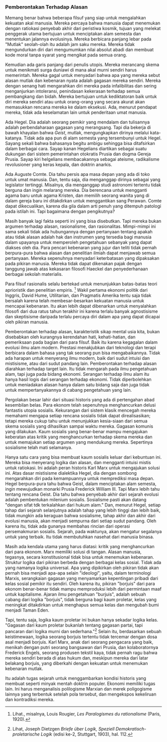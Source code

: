 ### Pemberontakan Terhadap Alasan

Memang benar bahwa beberapa filsuf yang siap untuk mengalahkan kekuatan akal manusia. Mereka percaya bahwa manusia dapat menemukan dengan ratiokasi penyebab akhir dari peristiwa kosmik, tujuan yang melekat penggerak utama bertujuan untuk menciptakan alam semesta dan menentukan jalannya evolusinya. Mereka berbicara panjang lebar pada "Mutlak" seolah-olah itu adalah jam saku mereka. Mereka tidak mengundurkan diri dari mengumumkan nilai absolut abadi dan membuat kode moral tanpa syarat yang mengikat pada semua orang.

Kemudian ada garis panjang dari penulis utopis. Mereka merancang skema untuk menikmati surga duniawi di mana akal murni sendiri harus memerintah. Mereka gagal untuk menyadari bahwa apa yang mereka sebut alasan mutlak dan kebenaran nyata adalah gagasan mereka sendiri. Mereka dengan senang hati mengarahkan diri mereka pada infalibilitas dan sering menganjurkan intoleransi, penindasan kekerasan terhadap semua pembangkang dan bidah. Mereka bertujuan untuk kediktatoran baik untuk diri mereka sendiri atau untuk orang-orang yang secara akurat akan memasukkan rencana mereka ke dalam eksekusi. Ada, menurut pendapat mereka, tidak ada keselamatan lain untuk penderitaan umat manusia.

Ada Hegel. Dia adalah seorang pemikir yang mendalam dan tulisannya adalah perbendaharaan gagasan yang merangsang. Tapi dia bekerja di bawah khayalan bahwa *Geist*, mutlak, mengungkapkan dirinya melalui kata-katanya. Tidak ada apa pun di alam semesta yang tersembunyi untuk Hegel. Sayang sekali bahwa bahasanya begitu ambigu sehingga bisa ditafsirkan dalam berbagai cara. Sayap kanan Hegelians diartikan sebagai suatu dukungan dari sistem pemerintahan otokratis Prusia dan dogma Gereja Prusia. Sayap kiri helgelians membacakannya sebagai ateisme, radikalisme revolusioner yang keras kepala, dan doktrin anarkis.

Ada Auguste Comte. Dia tahu persis apa masa depan yang ada di toko untuk umat manusia. Dan, tentu saja, dia menganggap dirinya sebagai yang legislator tertinggi. Misalnya, dia menganggap studi astronomi tertentu tidak berguna dan ingin melarang mereka. Dia berencana untuk mengganti agama baru untuk agama Kristen, dan memilih seorang wanita yang di dalam gereja baru ini ditakdirkan untuk menggantikan sang Perawan. Comte dapat dikecualikan, karena dia gila dalam arti penuh yang ditempuh patologi pada istilah ini. Tapi bagaimana dengan pengikutnya?

Masih banyak lagi fakta seperti ini yang bisa disebutkan. Tapi mereka bukan argumen terhadap alasan, rasionalisme, dan rasionalitas. Mimpi-mimpi ini sama sekali tidak ada hubungannya dengan pertanyaan tentang apakah atau tidak alasan adalah hak dan instrumen yang tersedia bagi manusia dalam upayanya untuk memperoleh pengetahuan sebanyak yang dapat diakses oleh dia. Para pencari kebenaran yang jujur dan teliti tidak pernah berpura-pura bahwa alasan dan penelitian ilmiah dapat menjawab semua pertanyaan. Mereka sepenuhnya menyadari keterbatasan yang dipaksakan pada pikiran manusia. Mereka tidak dapat dikenakan pajak dengan tanggung jawab atas kekasaran filosofi Haeckel dan penyederhanaan berbagai sekolah materialis.

Para filsuf rasionalis selalu bertekad untuk menunjukkan batas-batas teori aprioristik dan penelitian empiris. [^1] Wakil pertama ekonomi politik dari Inggris, David Hume, Utilitarian, dan Pragmatis Amerika tentu saja tidak bersalah karena telah membesar-besarkan kekuatan manusia untuk mencapai kebenaran. Itu akan lebih dapat dibenarkan untuk menyalahkan filosofi dari dua ratus tahun terakhir ini karena terlalu banyak agnostisisme dan skeptisisme daripada terlalu percaya diri dalam apa yang dapat dicapai oleh pikiran manusia.

Pemberontakan terhadap alasan, karakteristik sikap mental usia kita, bukan disebabkan oleh kurangnya kerendahan hati, kehati-hatian, dan pemeriksaan pada bagian dari para filsuf. Baik itu karena kegagalan dalam evolusi ilmu alam modern. Prestasi menakjubkan dari teknologi dan terapi berbicara dalam bahasa yang tak seorang pun bisa mengabaikannya. Tidak ada harapan untuk menyerang ilmu modern, baik dari sudut intuisi dan mistisisme, atau dari sudut pandang lain. Pemberontakan terhadap alasan diarahkan terhadap target lain. Itu tidak mengarah pada ilmu pengetahuan alam, tapi juga pada bidang ekonomi. Serangan terhadap ilmu alam itu hanya hasil logis dari serangan terhadap ekonomi. Tidak diperbolehkan untuk meniadakan alasan hanya dalam satu bidang saja dan juga tidak untuk mempertanyakannya di cabang pengetahuan yang lain.

Pergolakan besar lahir dari situasi historis yang ada di pertengahan abad kesembilan belas. Para ekonom telah sepenuhnya menghancurkan delusi fantastis utopia sosialis. Kekurangan dari sistem klasik mencegah mereka memahami mengapa setiap rencana sosialis tidak dapat direalisasikan; tetapi mereka cukup tahu untuk menunjukkan kesia-siaan dari semua skema sosialis yang dihasilkan sampai waktu mereka. Gagasan komunis yang dilakukan. Kaum sosialis yang benar-benar mampu mengajukan keberatan atas kritik yang menghancurkan terhadap skema mereka dan untuk memajukan setiap argumen yang mendukung mereka. Sepertinya sosialisme telah mati selamanya.

Hanya satu cara yang bisa membuat kaum sosialis keluar dari kebuntuan ini. Mereka bisa menyerang logika dan alasan, dan mengganti intuisi mistis untuk ratiokasi. Ini adalah peran historis Karl Marx untuk mengajukan solusi ini. Atas dasar mistisisme dialektika Hegel, dia dengan sombong mengarahkan diri pada kemampuannya untuk memprediksi masa depan. Hegel berpura-pura tahu bahwa Geist, dalam menciptakan alam semesta, ingin mewujudkan monarki Prusia Frederick William III. Tapi Marx lebih tahu tentang rencana Geist. Dia tahu bahwa penyebab akhir dari sejarah evolusi adalah pembentukan milenium sosialis. Sosialisme pasti akan datang "dengan sifat tdk terkalahkan dari hukum alam." Dan, menurut Hegel, setiap tahap dari sejarah selanjutnya adalah tahap yang lebih tinggi dan lebih baik, tidak mungkin ada keraguan bahwa sosialisme, tahap akhir dan akhir dari evolusi manusia, akan menjadi sempurna dari setiap sudut pandang. Oleh karena itu, tidak ada gunanya membahas rincian dari operasi persemakmuran sosialis. Sejarah, pada waktunya, akan mengatur segalanya untuk yang terbaik. Itu tidak membutuhkan nasehat dari manusia binasa.

Masih ada kendala utama yang harus diatasi: kritik yang menghancurkan dari para ekonom. Marx memiliki solusi di tangan. Alasan manusia, tegasnya, secara konstitusional tidak bisa untuk menemukan kebenaran. Struktur logika dari pikiran berbeda dengan berbagai kelas sosial. Tidak ada yang namanya logika universal. Apa yang dipikirkan oleh pikiran tidak akan pernah bisa menjadi apa-apa selain "ideologi", yaitu, dalam terminologi Marxis, serangkaian gagasan yang menyamarkan kepentingan pribadi dari kelas sosial pemikir itu sendiri. Oleh karena itu, pikiran "borjuis" dari para ekonom benar-benar tidak mampu memproduksi lebih dari permintaan maaf untuk kapitalisme. Ajaran ilmu pengetahuan "burjuis", adalah sebuah cabang dari logika "borjuis", tidak berguna bagi kaum proletar, kelas yang meningkat ditakdirkan untuk menghapus semua kelas dan mengubah bumi menjadi Taman Eden.

Tapi, tentu saja, logika kaum proletar ini bukan hanya sekadar logika kelas. "Gagasan dari kaum proletar bukanlah tentang gagasan partai, tapi pancaran dari logika murni dan sederhana."[^2] Selain itu, berdasarkan sebuah keistimewaan, logika seorang borjuis tertentu tidak tercemar dengan dosa asal menjadi borjuis. Karl Marx, anak dari seorang pengacara yang baik, menikah dengan putri seorang bangsawan dari Prusia, dan kolaboratornya Frederick Engels, seorang produsen tekstil kaya, tidak pernah ragu bahwa mereka sendiri berada di atas hukum dan, meskipun mereka dari latar belakang borjuis, yang diberkahi dengan kekuatan untuk menemukan kebenaran mutlak.

Itu adalah tugas sejarah untuk menggambarkan kondisi historis yang membuat seperti minyak mentah doktrin populer. Ekonomi memiliki tugas lain. Ini harus menganalisis polilogisme Marxian dan merek poligogisme lainnya yang terbentuk setelah pola tersebut, dan mengekspos kekeliruan dan kontradiksi mereka.

[^1]: Lihat., misalnya, Louis Rougier, *Les Paralogismes du rationalisme* (Paris, 1920).

[^2]: Lihat, Joseph Dietzgen *Briefe über Logik, Speziell Demokratisch-proletarische Logik* (edisi ke-2, Stuttgart, 1903), hal. 112.
